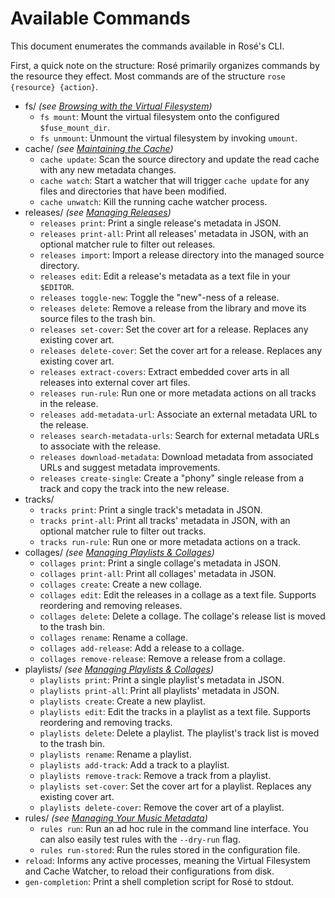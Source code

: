 # Available Commands

This document enumerates the commands available in Rosé's CLI.

First, a quick note on the structure: Rosé primarily organizes commands by the
resource they effect. Most commands are of the structure `rose {resource} {action}`.

- fs/ _(see [Browsing with the Virtual Filesystem](./VIRTUAL_FILESYSTEM.md))_
  - `fs mount`: Mount the virtual filesystem onto the configured `$fuse_mount_dir`.
  - `fs unmount`: Unmount the virtual filesystem by invoking `umount`.
- cache/ _(see [Maintaining the Cache](./CACHE_MAINTENANCE.md))_
  - `cache update`: Scan the source directory and update the read cache with
    any new metadata changes.
  - `cache watch`: Start a watcher that will trigger `cache update` for any
    files and directories that have been modified.
  - `cache unwatch`: Kill the running cache watcher process.
- releases/ _(see [Managing Releases](./RELEASES.md))_
  - `releases print`: Print a single release's metadata in JSON.
  - `releases print-all`: Print all releases' metadata in JSON, with an
    optional matcher rule to filter out releases.
  - `releases import`: Import a release directory into the managed source
    directory.
  - `releases edit`: Edit a release's metadata as a text file in your
    `$EDITOR`.
  - `releases toggle-new`: Toggle the "new"-ness of a release.
  - `releases delete`: Remove a release from the library and move its source
    files to the trash bin.
  - `releases set-cover`: Set the cover art for a release. Replaces any
    existing cover art.
  - `releases delete-cover`: Set the cover art for a release. Replaces any
    existing cover art.
  - `releases extract-covers`: Extract embedded cover arts in all releases into
    external cover art files.
  - `releases run-rule`: Run one or more metadata actions on all tracks in the
    release.
  - `releases add-metadata-url`: Associate an external metadata URL to the release.
  - `releases search-metadata-urls`: Search for external metadata URLs to
    associate with the release.
  - `releases download-metadata`: Download metadata from associated URLs and
    suggest metadata improvements.
  - `releases create-single`: Create a "phony" single release from a track and
    copy the track into the new release.
- tracks/
  - `tracks print`: Print a single track's metadata in JSON.
  - `tracks print-all`: Print all tracks' metadata in JSON, with an optional
    matcher rule to filter out tracks.
  - `tracks run-rule`: Run one or more metadata actions on a track.
- collages/ _(see [Managing Playlists & Collages](./PLAYLISTS_COLLAGES.md))_
  - `collages print`: Print a single collage's metadata in JSON.
  - `collages print-all`: Print all collages' metadata in JSON.
  - `collages create`: Create a new collage.
  - `collages edit`: Edit the releases in a collage as a text file. Supports
    reordering and removing releases.
  - `collages delete`: Delete a collage. The collage's release list is moved to
    the trash bin.
  - `collages rename`: Rename a collage.
  - `collages add-release`: Add a release to a collage.
  - `collages remove-release`: Remove a release from a collage.
- playlists/ _(see [Managing Playlists & Collages](./PLAYLISTS_COLLAGES.md))_
  - `playlists print`: Print a single playlist's metadata in JSON.
  - `playlists print-all`: Print all playlists' metadata in JSON.
  - `playlists create`: Create a new playlist.
  - `playlists edit`: Edit the tracks in a playlist as a text file. Supports
    reordering and removing tracks.
  - `playlists delete`: Delete a playlist. The playlist's track list is moved to
    the trash bin.
  - `playlists rename`: Rename a playlist.
  - `playlists add-track`: Add a track to a playlist.
  - `playlists remove-track`: Remove a track from a playlist.
  - `playlists set-cover`: Set the cover art for a playlist. Replaces any existing
    cover art.
  - `playlists delete-cover`: Remove the cover art of a playlist.
- rules/ _(see [Managing Your Music Metadata](./METADATA_MANAGEMENT.md))_
  - `rules run`: Run an ad hoc rule in the command line interface. You can also
    easily test rules with the `--dry-run` flag.
  - `rules run-stored`: Run the rules stored in the configuration file.
- `reload`: Informs any active processes, meaning the Virtual Filesystem and
  Cache Watcher, to reload their configurations from disk.
- `gen-completion`: Print a shell completion script for Rosé to stdout.
